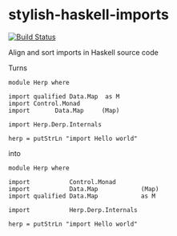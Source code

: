 stylish-haskell-imports
=======================

[![Build Status](https://secure.travis-ci.org/jaspervdj/stylish-haskell-imports.png?branch=master)](http://travis-ci.org/jaspervdj/stylish-haskell-imports)

Align and sort imports in Haskell source code

Turns

    module Herp where

    import qualified Data.Map  as M
    import Control.Monad
    import       Data.Map     (Map)

    import Herp.Derp.Internals

    herp = putStrLn "import Hello world"

into

    module Herp where

    import           Control.Monad
    import           Data.Map            (Map)
    import qualified Data.Map            as M

    import           Herp.Derp.Internals

    herp = putStrLn "import Hello world"
